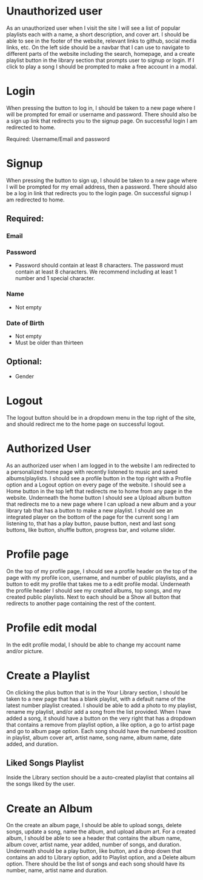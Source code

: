 # Unauthorized user
As an unauthorized user when I visit the site I will see a list of popular playlists each with a name, a short description, and cover art. I should be able to see in the footer of the website, relevant links to github, social media links, etc. On the left side should be a navbar that I can use to navigate to different parts of the website including the search, homepage, and a create playlist button in the library section that prompts user to signup or login. If I click to play a song I should be prompted to make a free account in a modal.

# Login
When pressing the button to log in, I should be taken to a new page where I will be prompted for email or username and password. There should also be a sign up link that redirects you to the signup page. On successful login I am redirected to home.

Required:
Username/Email and password

# Signup
When pressing the button to sign up, I should be taken to a new page where I will be prompted for my email address, then a password. There should also be a log in link that redirects you to the login page. On successful signup I am redirected to home.

## Required:
### Email
### Password
* Password should contain at least 8 characters.
The password must contain at least 8 characters. We recommend including at least 1 number and 1 special character.
### Name
* Not empty
### Date of Birth
* Not empty
* Must be older than thirteen


## Optional:
* Gender

# Logout
The logout button should be in a dropdown menu in the top right of the site, and should redirect me to the home page on successful logout.

# Authorized User
As an authorized user when I am logged in to the website I am redirected to a personalized home page with recently listened to music and saved albums/playlists. I should see a profile button in the top right with a Profile option and a Logout option on every page of the website. I should see a Home button in the top left that redirects me to home from any page in the website. Underneath the home button I should see a Upload album button that redirects me to a new page where I can upload a new album and a your library tab that has a button to make a new playlist. I should see an integrated player on the bottom of the page for the current song I am listening to, that has a play button, pause button, next and last song buttons, like button, shuffle button, progress bar, and volume slider.

# Profile page
On the top of my profile page, I should see a profile header on the top of the page with my profile icon, username, and number of public playlists, and a button to edit my profile that takes me to a edit profile modal. Underneath the profile header I should see my created albums, top songs, and my created public playlists. Next to each should be a Show all button that redirects to another page containing the rest of the content.

# Profile edit modal
In the edit profile modal, I should be able to change my account name and/or picture.

# Create a Playlist
On clicking the plus button that is in the Your Library section, I should be taken to a new page that has a blank playlist, with a default name of the latest number playlist created. I should be able to add a photo to my playlist, rename my playlist, and/or add a song from the list provided.
When I have added a song, it should have a button on the very right that has a dropdown that contains a remove from playlist option, a like option, a go to artist page and go to album page option. Each song should have the numbered position in playlist, album cover art, artist name, song name, album name, date added, and duration.

## Liked Songs Playlist
Inside the Library section should be a auto-created playlist that contains all the songs liked by the user.

# Create an Album
On the create an album page, I should be able to upload songs, delete songs, update a song, name the album, and upload album art. For a created album, I should be able to see a header that contains the album name, album cover, artist name, year added, number of songs, and duration. Underneath should be a play button, like button, and a drop down that contains an add to Library option, add to Playlist option, and a Delete album option. There should be the list of songs and each song should have its number, name, artist name and duration.
